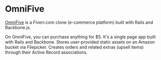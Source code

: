 OmniFive
=====

[OmniFive](http://www.omnifive.com) is a Fiverr.com clone (e-commerce platform) built with Rails and Backbone.js. 

On OmniFive, you can purchase anything for $5. It's a single page app built with Rails and Backbone. Stores user-provided static assets on an Amazon bucket via Filepicker. Creates orders and related extras (upsell items) through their Active Record associations.